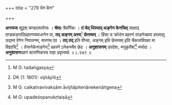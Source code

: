 +++
title = "279 येन केन"

+++


**अन्त्यजः** शूद्रश् चण्डालपर्यन्तः । **श्रेष्ठः** त्रैवर्णिकः । **तं चेद् धिंस्याद् अङ्गेन केनचित्** साक्षाद् दण्डकड्गादिप्रहरणव्यवधानेन वा, **तद् **अङ्गम्** अस्य**[^२१९] **छेत्तव्यम्** । हिंसा च क्रोधेन प्रहरणं ताडनेच्छया हस्ताद्य् उद्यम्य वेगेन निपातनम्, मारणम् एव । **तद् तद्** इति वीप्सा, अङ्गम् इति छेत्तव्यम् इति चैकत्वविवक्षा मा विज्ञायि[^२२०] । तेनानेकेनाङ्गेन[^२२१] प्रहरणे ऽनेकस्यैव छेदः । **अनुशासनम्** उपदेशः, मनुकृतैषा[^२२२] मर्यादा । **अनुशासन**ग्रहणं कारुणिकस्य राज्ञः प्रवृत्त्यर्थः ॥ ८.२७९ ॥


[^२२२]:
     M G: upadeśopanukṛtaiṣā


[^२२१]:
     M G: caikatvavivakṣām āvijñāpitenānekenāṅgena


[^२२०]:
     DK (1: 1801): vijñāyīti


[^२१९]:
     M G: tadaṅgasya